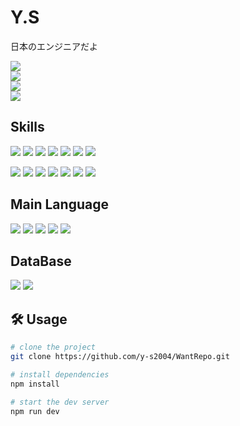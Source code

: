 <h1>Y.S</h1>

<p>
  日本のエンジニアだよ
</p>

<p>
  <img src="https://img.shields.io/badge/Contributions-1200/year-green?style=flat&logo=github&logoColor=white" /></br> 
  <img src="https://img.shields.io/badge/Public_Repos-45-blue?style=flat&logo=github&logoColor=white" /></br>
  <img src="https://img.shields.io/badge/Joined-2019-informational?style=flat&logo=github&logoColor=white" /></br>
  <img src="https://img.shields.io/badge/Location-Tokyo,_Japan-red?style=flat&logo=pinboard&logoColor=white" /></br>
</p>

## Skills

<p>
  <a href="https://www.java.com/" style="text-decoration: none;">
    <img src="https://img.shields.io/badge/Java-007396?style=flat&logo=openjdk&logoColor=white" />
  </a>
  
  <a href="https://en.wikipedia.org/wiki/C_(programming_language)" style="text-decoration: none;">
    <img src="https://img.shields.io/badge/C-A8B9CC?style=flat&logo=c&logoColor=white" />
  </a>
  
  <a href="https://developer.mozilla.org/en-US/docs/Web/HTML" style="text-decoration: none;">
    <img src="https://img.shields.io/badge/HTML5-E34F26?style=flat&logo=html5&logoColor=white" />
  </a>
  
  <a href="https://developer.mozilla.org/en-US/docs/Web/CSS" style="text-decoration: none;">
    <img src="https://img.shields.io/badge/CSS3-1572B6?style=flat&logo=css3&logoColor=white" />
  </a>
  
  <a href="https://developer.mozilla.org/en-US/docs/Web/JavaScript" style="text-decoration: none;">
    <img src="https://img.shields.io/badge/JavaScript-F7DF1E?style=flat&logo=javascript&logoColor=black" />
  </a>
  
  <a href="https://www.typescriptlang.org/" style="text-decoration: none;">
    <img src="https://img.shields.io/badge/TypeScript-3178C6?style=flat&logo=typescript&logoColor=white" />
  </a>
  
  <a href="https://nodejs.org/" style="text-decoration: none;">
    <img src="https://img.shields.io/badge/Node.js-339933?style=flat&logo=node.js&logoColor=white" />
  </a>
</p>

<p>
  <a href="https://nextjs.org/" style="text-decoration: none;">
    <img src="https://img.shields.io/badge/Next.js-000000?style=flat&logo=next.js&logoColor=white" />
  </a>
  
  <a href="https://www.php.net/" style="text-decoration: none;">
    <img src="https://img.shields.io/badge/PHP-777BB4?style=flat&logo=php&logoColor=white" />
  </a>
  
  <a href="https://www.python.org/" style="text-decoration: none;">
    <img src="https://img.shields.io/badge/Python-3776AB?style=flat&logo=python&logoColor=white" />
  </a>
  
  <a href="https://www.docker.com/" style="text-decoration: none;">
    <img src="https://img.shields.io/badge/Docker-2496ED?style=flat&logo=docker&logoColor=white" />
  </a>
  
  <a href="https://git-scm.com/" style="text-decoration: none;">
    <img src="https://img.shields.io/badge/Git-F05032?style=flat&logo=git&logoColor=white" />
  </a>
  
  <a href="https://github.com/" style="text-decoration: none;">
    <img src="https://img.shields.io/badge/GitHub-181717?style=flat&logo=github&logoColor=white" />
  </a>
  
  <a href="https://aws.amazon.com/" style="text-decoration: none;">
    <img src="https://img.shields.io/badge/AWS-232F3E?style=flat&logo=amazonaws&logoColor=white" />
  </a>
</p>

## Main Language

<p>
  <a href="https://www.java.com/" style="text-decoration: none;">
    <img src="https://img.shields.io/badge/Java-007396?style=flat&logo=openjdk&logoColor=white" />
  </a>
  <a href="https://developer.mozilla.org/en-US/docs/Web/HTML" style="text-decoration: none;">
    <img src="https://img.shields.io/badge/HTML5-E34F26?style=flat&logo=html5&logoColor=white" />
  </a>
  <a href="https://developer.mozilla.org/en-US/docs/Web/CSS" style="text-decoration: none;">
    <img src="https://img.shields.io/badge/CSS3-1572B6?style=flat&logo=css3&logoColor=white" />
  </a>
  <a href="https://developer.mozilla.org/en-US/docs/Web/JavaScript" style="text-decoration: none;">
    <img src="https://img.shields.io/badge/JavaScript-F7DF1E?style=flat&logo=javascript&logoColor=black" />
  </a>
  <a href="https://www.typescriptlang.org/" style="text-decoration: none;">
    <img src="https://img.shields.io/badge/TypeScript-3178C6?style=flat&logo=typescript&logoColor=white" />
  </a>
</p>

## DataBase

<p>
  <a href="https://www.postgresql.org/" style="text-decoration: none;">
    <img src="https://img.shields.io/badge/PostgreSQL-4169E1?style=flat&logo=postgresql&logoColor=white" />
  </a>
  <a href="https://www.mysql.com/" style="text-decoration: none;">
    <img src="https://img.shields.io/badge/MySQL-4479A1?style=flat&logo=mysql&logoColor=white" />
  </a>
</p>

## 🛠️ Usage

```bash
# clone the project
git clone https://github.com/y-s2004/WantRepo.git

# install dependencies
npm install

# start the dev server
npm run dev
